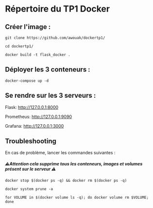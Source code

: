 # Répertoire du TP1 Docker

## Créer l'image :
```
git clone https://github.com/awouak/dockertp1/
```
```
cd dockertp1/
```
```
docker build -t flask_docker .
```
## Déployer les 3 conteneurs :
```
docker-compose up -d
```
## Se rendre sur les 3 serveurs :

Flask: http://127.0.0.1:8000

Prometheus: http://127.0.0.1:9090

Grafana: http://127.0.0.1:3000

## Troubleshooting
En cas de problème, lancer les commandes suivantes :

##### ⚠️Attention cela supprime tous les conteneurs, images et volumes présent sur le serveur ⚠️

```
docker stop $(docker ps -q) && docker rm $(docker ps -q)  
```
```
docker system prune -a
```
```
for VOLUME in $(docker volume ls -q); do docker volume rm $VOLUME; done
```
